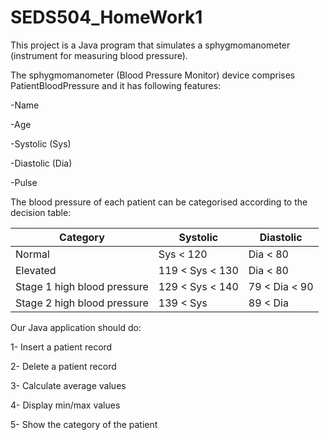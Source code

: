 # SEDS504_HomeWork1

This project is a Java program that simulates a sphygmomanometer (instrument for measuring blood pressure).

The sphygmomanometer (Blood Pressure Monitor) device comprises PatientBloodPressure and it has following features:

-Name

-Age

-Systolic (Sys)

-Diastolic (Dia)

-Pulse

The blood pressure of each patient can be categorised according to the decision table:

 
 
 Category                   | Systolic        | Diastolic
-------------               | -------------   | ----------
Normal                      | Sys < 120       | Dia < 80
Elevated                    | 119 < Sys < 130 | Dia < 80
Stage 1 high blood pressure | 129 < Sys < 140 | 79 < Dia < 90
Stage 2 high blood pressure | 139 < Sys       | 89 < Dia


Our Java application should do:

1- Insert a patient record

2- Delete a patient record

3- Calculate average values

4- Display min/max values

5- Show the category of the patient
